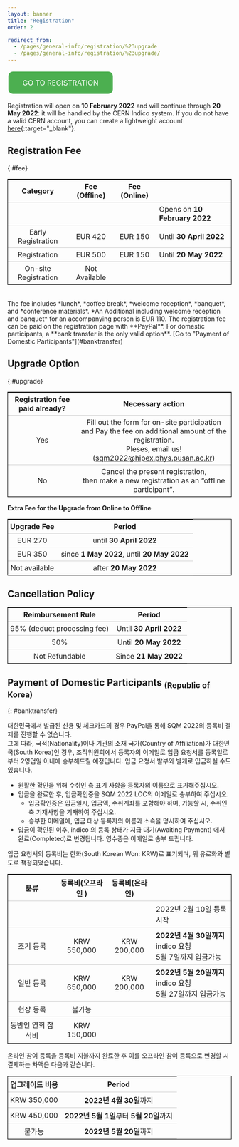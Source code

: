 ```yaml
---
layout: banner
title: "Registration"
order: 2

redirect_from:
  - /pages/general-info/registration/%23upgrade
  - /pages/general-info/registration/%23upgrade/
---
```


<style>
table {
  border-collapse: collapse;
  border: 1.5px solid black;
}
th, td {
  padding: 5px;
  padding-right: 10px;
  min-width: 4em;
}
tr {
    border-bottom: 1px solid #ccc;
}

.button {
  background-color: #4CAF50;
  border: none;
  color: white;
  padding: 15px 32px;
  text-align: center;
  text-decoration: none;
  display: inline-block;
  font-size: 16px;
  margin: 4px 2px;
  cursor: pointer;
  border-radius: 10px;
}
</style>

<a href="https://indico.cern.ch/event/1037821/registrations/" class="button" target="_blank">GO TO REGISTRATION</a>
<!-- [](){:} -->

Registration will open on **10 February 2022** and will continue through **20 May 2022**: it will be handled by the CERN Indico system. If you do not have a valid CERN account, you can create a lightweight account [here](https://account.cern.ch/account/Externals/RegisterAccount.aspx){:target="_blank"}.

## Registration Fee

{:#fee}

|        Category                |   Fee (Offline)   |   Fee (Online)   |                               |
|:------------------------------:|:-----------------:|:----------------:|-------------------------------|
|                                |                   |                  | Opens on **10 February 2022** |
| Early Registration             | EUR 420           | EUR 150          | Until **30 April 2022**       |
| Registration                   | EUR 500           | EUR 150          | Until **20 May 2022**         |
| On-site Registration           | Not Available     |                  |                               |
  
<br>
The fee includes *lunch*, *coffee break*, *welcome reception*, *banquet*, and *conference materials*. *An Additional including welcome reception and banquet* for an accompanying person is EUR 110. The registration fee can be paid on the registration page with **PayPal**. For domestic participants, a **bank transfer is the only valid option**. [Go to "Payment of Domestic Participants"](#banktransfer)


## Upgrade Option

{:#upgrade}

| **Registration fee paid already?** | Necessary action |
|:------------------------------:|:----------------:|
| Yes | Fill out the form for on-site participation<br>and Pay the fee on additional amount of the registration.<br>Pleses, email us! ([sqm2022@hipex.phys.pusan.ac.kr](mailto:sqm2022@hipex.phys.pusan.ac.kr))
| No |  Cancel the present registration,<br>then make a new registration as an “offline participant”. |


**Extra Fee for the Upgrade from Online to Offline**

| Upgrade Fee | Period |
|:--------:|:-------:|
| EUR 270 | until **30 April 2022** |
| EUR 350 | since **1 May 2022**, until **20 May 2022** |
| Not available | after **20 May 2022** |



## Cancellation Policy


| Reimbursement Rule | Period                    |
|:-----------------: |:-------------------------:|
| 95% (deduct processing fee) | Until **30 April 2022**   |
| 50%                | Until **20 May 2022**     |
| Not Refundable     | Since **21 May 2022**     |

## Payment of Domestic Participants <sub>(Republic of Korea)</sub>
{: #banktransfer}

대한민국에서 발급된 신용 및 체크카드의 경우 PayPal을 통해 SQM 2022의 등록비 결제를 진행할 수 없습니다.  
그에 따라, 국적(Nationality)이나 기관의 소재 국가(Country of Affiliation)가 대한민국(South Korea)인 경우, 조직위원회에서 등록자의 이메일로 입금 요청서를 등록일로부터 2영업일 이내에 송부해드릴 예정입니다. 입금 요청서 발부와 별개로 입금하실 수도 있습니다.  

* 원활한 확인을 위해 수취인 측 표기 사항을 등록자의 이름으로 표기해주십시오.  
* 입금을 완료한 후, 입금확인증을 SQM 2022 LOC의 이메일로 송부하여 주십시오.  
  * 입금확인증은 입금일시, 입금액, 수취계좌를 포함해야 하며, 가능할 시, 수취인 측 기재사항을 기재하여 주십시오.  
  * 송부한 이메일에, 입금 대상 등록자의 이름과 소속을 명시하여 주십시오.  
* 입금이 확인된 이후, indico 의 등록 상태가 지급 대기(Awaiting Payment) 에서 완료(Completed)로 변경됩니다. 영수증은 이메일로 송부 드립니다.  

입금 요청서의 등록비는 한화(South Korean Won: KRW)로 표기되며, 위 유로화와 별도로 책정되었습니다.

|        분류     |   등록비(오프라인 )   |   등록비(온라인)    |                               |
|:-------------:|:-----------------:|:----------------:|-------------------------------|
|               |                   |                  | 2022년 2월 10일 등록 시작         |
| 조기 등록       | KRW 550,000       | KRW 200,000      | **2022년 4월 30일까지** indico 요청 <br> 5월 7일까지 입금가능  |
| 일반 등록       | KRW 650,000       | KRW 200,000      | **2022년 5월 20일까지** indico 요청 <br> 5월 27일까지 입금가능 |
| 현장 등록       | 불가능              |                  |                               |
| 동반인 연회 참석비 | KRW 150,000      |                  |                               |


온라인 참여 등록을 등록비 지불까지 완료한 후 이를 오프라인 참여 등록으로 변경할 시 결제하는 차액은 다음과 같습니다.

| 업그레이드 비용 | Period |
|:--------:|:-------:|
| KRW 350,000 | **2022년 4월 30일**까지 |
| KRW 450,000 | **2022년 5월 1일**부터 **5월 20일**까지 |
| 불가능       | **2022년 5월 20일**까지 |
